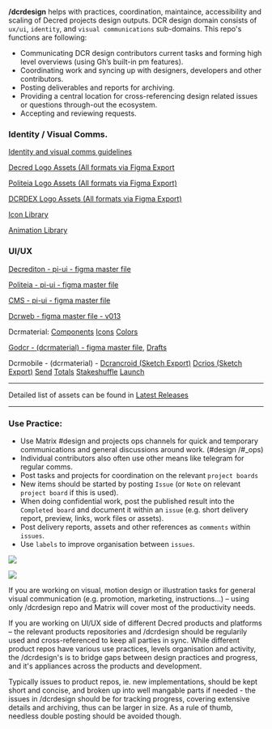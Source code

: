 **/dcrdesign** helps with practices, coordination, maintaince, accessibility and scaling of Decred projects design outputs. DCR design domain consists of `ux/ui`, `identity`, and `visual communications` sub-domains. This repo's functions are following: 

- Communicating DCR design contributors current tasks and forming high level overviews (using Gh’s built-in pm features). 
- Coordinating work and syncing up with designers, developers and other contributors. 
- Posting deliverables and reports for archiving. 
- Providing a central location for cross-referencing design related issues or questions through-out the ecosystem.
- Accepting and reviewing requests. 


### Identity / Visual Comms.
[Identity and visual comms guidelines](https://www.figma.com/community/file/1061668583018624783)

[Decred Logo Assets (All formats via Figma Export](https://www.figma.com/file/igi4pdXlHhTiGyDIF9A2IR/dcr---design-guidelines---id-and-visual-comms?node-id=2%3A1570)

[Politeia Logo Assets (All formats via Figma Export)](https://www.figma.com/file/igi4pdXlHhTiGyDIF9A2IR/dcr---design-guidelines---id-and-visual-comms?node-id=2%3A1571)

[DCRDEX Logo Assets (All formats via Figma Export)](https://www.figma.com/file/igi4pdXlHhTiGyDIF9A2IR/dcr---design-guidelines---id-and-visual-comms?node-id=2%3A1571)

[Icon Library](https://www.figma.com/file/igi4pdXlHhTiGyDIF9A2IR/dcr---design-guidelines---id-and-visual-comms?node-id=2%3A7429)

[Animation Library](https://lottiefiles.com/decred)


### UI/UX 
[Decrediton - pi-ui - figma master file ](https://www.figma.com/file/EanUbqJmPs8EMqY26j9zwo/decred---piui---decrediton)

[Politeia - pi-ui - figma master file](https://www.figma.com/file/1pSibJb3COXW39IJJvzxJ8/decred---piui----politeia)

[CMS - pi-ui - figma master file](https://www.figma.com/file/RuzhkKo9fUjKQLqGbUPjHl/decred---piui---cms)

[Dcrweb - figma master file - v013](https://www.figma.com/file/xCvWIFIMhN1zbOUYgJ6Qin/dcrweb---visual-design)

Dcrmaterial: [Components](https://www.figma.com/file/DmaNxAn2Ea4drohBUVMemH/Components) [Icons](https://www.figma.com/file/B4ofe2kmYH9vXlzaDpWYaB/Icons) [Colors](https://www.figma.com/file/8Agawq4ZsnpYZPkTND5GUW/Colors)

[Godcr - (dcrmaterial) - figma master file](https://www.figma.com/file/hlouexhLuHjsq11DX4dcN8/godcr---master), [Drafts](https://www.figma.com/file/rZ4J3NLoImw6S5EsmceurV/godcr---draft)

Dcrmobile - (dcrmaterial) - [Dcrancroid (Sketch Export)](https://www.figma.com/file/ces7rytRuE3PHzVzgSMwyL/dcrandroid-(Sketch-export)) [Dcrios (Sketch Export)](https://www.figma.com/file/fby53IbHzd90kGNacHzA4x/dcrios-(Sketch-export)) [Send](https://www.figma.com/file/StdtMFfc8zyOQPsyYNRXP3/%F0%9F%9A%A7-Send) [Totals](https://www.figma.com/file/BjhERfMRH1iDneygqSAksN/Total-USD-(Overview)?node-id=0%3A1) [Stakeshuffle](https://www.figma.com/file/XOT9siKjdnKzo05o5jhdYT/StakeShuffle) [Launch](https://www.figma.com/file/kZ3avglgdZkWYfn7iDKG10/%F0%9F%9A%A7-Launch)

---------------------

Detailed list of assets can be found in [Latest Releases](https://github.com/decred/dcrdesign/releases)

---------------------

### Use Practice: 
- Use Matrix #design and projects ops channels for quick and temporary communications and general discussions around work. (#design /#_ops)
- Individual contributors also often use other means like telegram for regular comms.
- Post tasks and projects for coordination on the relevant `project boards`
- New items should be started by posting `Issue` (or `Note` on relevant `project board` if this is used). 
- When doing confidential work, post the published result into the `Completed board` and document it within an `issue` (e.g. short delivery report, preview, links, work files or assets).
- Post delivery reports, assets and other references as `comments` within `issues`. 
- Use `labels` to improve organisation between `issues`.

![](https://image.ibb.co/mYFNo8/Screen_Shot_2018_05_18_at_20_27_30.png)

![](https://image.ibb.co/jdXwVo/Screen_Shot_2018_05_26_at_19_33_22.png)

If you are working on visual, motion design or illustration tasks for general visual communication (e.g. promotion, marketing, instructions…) – using only /dcrdesign repo and Matrix will cover most of the productivity needs.

If you are working on UI/UX side of different Decred products and platforms – the relevant products repositories and /dcrdesign should be regularily used and cross-referenced to keep all parties in sync. While different product repos have various use practices, levels organisation and activity, the /dcrdesign's is to bridge gaps between design practices and progress, and it's appliances across the products and development. 

Typically issues to product repos, ie. new implementations, should be kept short and concise, and broken up into well mangable parts if needed - the issues in /dcrdesign should be for tracking progress, covering extensive details and archiving, thus can be larger in size. As a rule of thumb, needless double posting should be avoided though.
